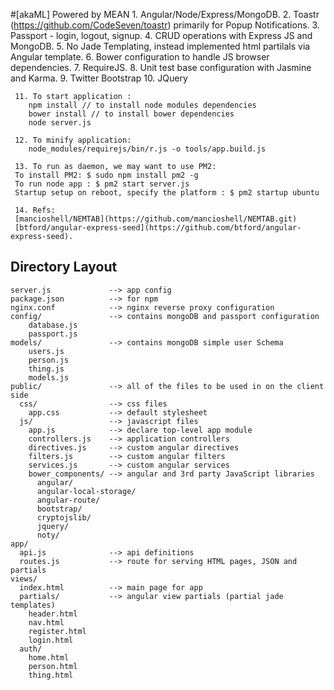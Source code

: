 #[akaML] Powered by MEAN 
     1. Angular/Node/Express/MongoDB.
     2. Toastr (https://github.com/CodeSeven/toastr) primarily for Popup Notifications.
     3. Passport - login, logout, signup.
     4. CRUD operations with Express JS and MongoDB.
     5. No Jade Templating, instead implemented html partilals via Angular template.
     6. Bower configuration to handle JS browser dependencies.
     7. RequireJS.
     8. Unit test base configuration with Jasmine and Karma.
     9. Twitter Bootstrap
     10. JQuery

     11. To start application :
        npm install // to install node modules dependencies
        bower install // to install bower dependencies
        node server.js  

     12. To minify application:
        node_modules/requirejs/bin/r.js -o tools/app.build.js

     13. To run as daemon, we may want to use PM2:
     To install PM2: $ sudo npm install pm2 -g
     To run node app : $ pm2 start server.js
     Startup setup on reboot, specify the platform : $ pm2 startup ubuntu  

     14. Refs:
     [mancioshell/NEMTAB](https://github.com/mancioshell/NEMTAB.git) 
     [btford/angular-express-seed](https://github.com/btford/angular-express-seed).


## Directory Layout
    
    server.js             --> app config
    package.json          --> for npm
    nginx.conf            --> nginx reverse proxy configuration
    config/               --> contains mongoDB and passport configuration
        database.js
        passport.js
    models/               --> contains mongoDB simple user Schema
        users.js
        person.js
        thing.js
        models.js
    public/               --> all of the files to be used in on the client side
      css/                --> css files
        app.css           --> default stylesheet
      js/                 --> javascript files
        app.js            --> declare top-level app module
        controllers.js    --> application controllers
        directives.js     --> custom angular directives
        filters.js        --> custom angular filters
        services.js       --> custom angular services
        bower_components/ --> angular and 3rd party JavaScript libraries
          angular/
          angular-local-storage/
          angular-route/
          bootstrap/
          cryptojslib/
          jquery/
          noty/
    app/
      api.js              --> api definitions
      routes.js           --> route for serving HTML pages, JSON and partials
    views/
      index.html          --> main page for app
      partials/           --> angular view partials (partial jade templates)
        header.html
        nav.html
        register.html
        login.html
      auth/
        home.html
        person.html
        thing.html

